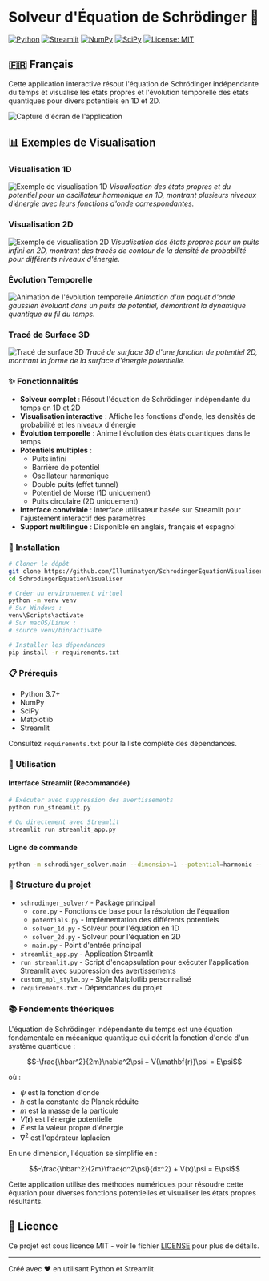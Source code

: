 # Solveur d'Équation de Schrödinger 🔬

[![Python](https://img.shields.io/badge/Python-3.7+-blue.svg)](https://www.python.org/downloads/)
[![Streamlit](https://img.shields.io/badge/Streamlit-1.0+-red.svg)](https://streamlit.io/)
[![NumPy](https://img.shields.io/badge/NumPy-1.20+-green.svg)](https://numpy.org/)
[![SciPy](https://img.shields.io/badge/SciPy-1.7+-yellow.svg)](https://scipy.org/)
[![License: MIT](https://img.shields.io/badge/License-MIT-purple.svg)](https://opensource.org/licenses/MIT)

## 🇫🇷 Français

Cette application interactive résout l'équation de Schrödinger indépendante du temps et visualise les états propres et l'évolution temporelle des états quantiques pour divers potentiels en 1D et 2D.

![Capture d'écran de l'application](../test_colormap_registration.png)

## 📊 Exemples de Visualisation

### Visualisation 1D
![Exemple de visualisation 1D](../images/1d_example.png)
*Visualisation des états propres et du potentiel pour un oscillateur harmonique en 1D, montrant plusieurs niveaux d'énergie avec leurs fonctions d'onde correspondantes.*

### Visualisation 2D
![Exemple de visualisation 2D](../images/9888097c23b8e5c2824aec468539287b3be3600a0f74890234bf1e8a.png)
*Visualisation des états propres pour un puits infini en 2D, montrant des tracés de contour de la densité de probabilité pour différents niveaux d'énergie.*

### Évolution Temporelle
![Animation de l'évolution temporelle](../images/3ba05eaee105a4f7fee19dbd21bac133cc509da45857f0770930fb9c.gif)
*Animation d'un paquet d'onde gaussien évoluant dans un puits de potentiel, démontrant la dynamique quantique au fil du temps.*

### Tracé de Surface 3D
![Tracé de surface 3D](../images/e33246c98d78151748bf603b55ee3b883396913540876c53241adc4e.png)
*Tracé de surface 3D d'une fonction de potentiel 2D, montrant la forme de la surface d'énergie potentielle.*

### ✨ Fonctionnalités

- **Solveur complet** : Résout l'équation de Schrödinger indépendante du temps en 1D et 2D
- **Visualisation interactive** : Affiche les fonctions d'onde, les densités de probabilité et les niveaux d'énergie
- **Évolution temporelle** : Anime l'évolution des états quantiques dans le temps
- **Potentiels multiples** :
  - Puits infini
  - Barrière de potentiel
  - Oscillateur harmonique
  - Double puits (effet tunnel)
  - Potentiel de Morse (1D uniquement)
  - Puits circulaire (2D uniquement)
- **Interface conviviale** : Interface utilisateur basée sur Streamlit pour l'ajustement interactif des paramètres
- **Support multilingue** : Disponible en anglais, français et espagnol

### 🔧 Installation

```bash
# Cloner le dépôt
git clone https://github.com/Illuminatyon/SchrodingerEquationVisualiser.git
cd SchrodingerEquationVisualiser

# Créer un environnement virtuel
python -m venv venv
# Sur Windows :
venv\Scripts\activate
# Sur macOS/Linux :
# source venv/bin/activate

# Installer les dépendances
pip install -r requirements.txt
```

### 📋 Prérequis

- Python 3.7+
- NumPy
- SciPy
- Matplotlib
- Streamlit

Consultez `requirements.txt` pour la liste complète des dépendances.

### 🚀 Utilisation

#### Interface Streamlit (Recommandée)

```bash
# Exécuter avec suppression des avertissements
python run_streamlit.py

# Ou directement avec Streamlit
streamlit run streamlit_app.py
```

#### Ligne de commande

```bash
python -m schrodinger_solver.main --dimension=1 --potential=harmonic --n_points=1000
```

### 📁 Structure du projet

- `schrodinger_solver/` - Package principal
  - `core.py` - Fonctions de base pour la résolution de l'équation
  - `potentials.py` - Implémentation des différents potentiels
  - `solver_1d.py` - Solveur pour l'équation en 1D
  - `solver_2d.py` - Solveur pour l'équation en 2D
  - `main.py` - Point d'entrée principal
- `streamlit_app.py` - Application Streamlit
- `run_streamlit.py` - Script d'encapsulation pour exécuter l'application Streamlit avec suppression des avertissements
- `custom_mpl_style.py` - Style Matplotlib personnalisé
- `requirements.txt` - Dépendances du projet

### 📚 Fondements théoriques

L'équation de Schrödinger indépendante du temps est une équation fondamentale en mécanique quantique qui décrit la fonction d'onde d'un système quantique :

$$-\frac{\hbar^2}{2m}\nabla^2\psi + V(\mathbf{r})\psi = E\psi$$

où :
- $\psi$ est la fonction d'onde
- $\hbar$ est la constante de Planck réduite
- $m$ est la masse de la particule
- $V(\mathbf{r})$ est l'énergie potentielle
- $E$ est la valeur propre d'énergie
- $\nabla^2$ est l'opérateur laplacien

En une dimension, l'équation se simplifie en :

$$-\frac{\hbar^2}{2m}\frac{d^2\psi}{dx^2} + V(x)\psi = E\psi$$

Cette application utilise des méthodes numériques pour résoudre cette équation pour diverses fonctions potentielles et visualiser les états propres résultants.

## 📄 Licence

Ce projet est sous licence MIT - voir le fichier [LICENSE](../LICENSE) pour plus de détails.

---

Créé avec ❤️ en utilisant Python et Streamlit
